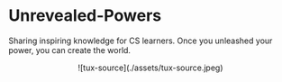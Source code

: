# Unrevealed-Powers
Sharing inspiring knowledge for CS learners. Once you unleashed your power, you can create the world.

<div align=center>![tux-source](./assets/tux-source.jpeg)</div>
